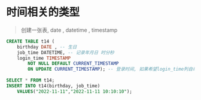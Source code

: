 # 时间相关的类型
> 创建一张表, date , datetime , timestamp
>
``` sql 
CREATE TABLE t14 (
	birthday DATE , -- 生日
	job_time DATETIME, -- 记录年月日 时分秒
	login_time TIMESTAMP 
		NOT NULL DEFAULT CURRENT_TIMESTAMP 
		ON UPDATE CURRENT_TIMESTAMP); -- 登录时间, 如果希望login_time列自动更新, 需要配置
		
SELECT * FROM t14;
INSERT INTO t14(birthday, job_time) 
	VALUES("2022-11-11","2022-11-11 10:10:10");
``` 
